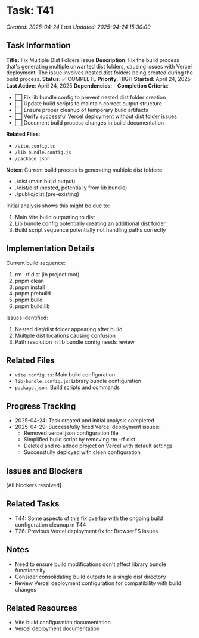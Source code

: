# Task: T41
*Created: 2025-04-24*
*Last Updated: 2025-04-24 15:30:00*

## Task Information
**Title:** Fix Multiple Dist Folders Issue
**Description**: Fix the build process that's generating multiple unwanted dist folders, causing issues with Vercel deployment. The issue involves nested dist folders being created during the build process.
**Status**: ✅ COMPLETE
**Priority**: HIGH
**Started**: April 24, 2025
**Last Active**: April 24, 2025
**Dependencies**: -
**Completion Criteria**:
- ⬜ Fix lib bundle config to prevent nested dist folder creation
- ⬜ Update build scripts to maintain correct output structure
- ⬜ Ensure proper cleanup of temporary build artifacts
- ⬜ Verify successful Vercel deployment without dist folder issues
- ⬜ Document build process changes in build documentation

**Related Files**:
- `/vite.config.ts`
- `/lib-bundle.config.js`
- `/package.json`

**Notes**:
Current build process is generating multiple dist folders:
- ./dist (main build output)
- ./dist/dist (nested, potentially from lib bundle)
- ./public/dist (pre-existing)

Initial analysis shows this might be due to:
1. Main Vite build outputting to dist
2. Lib bundle config potentially creating an additional dist folder
3. Build script sequence potentially not handling paths correctly

## Implementation Details
Current build sequence:
1. rm -rf dist (in project root)
2. pnpm clean
3. pnpm install
4. pnpm prebuild
5. pnpm build
6. pnpm build:lib

Issues identified:
1. Nested dist/dist folder appearing after build
2. Multiple dist locations causing confusion
3. Path resolution in lib bundle config needs review

## Related Files
- `vite.config.ts`: Main build configuration
- `lib-bundle.config.js`: Library bundle configuration
- `package.json`: Build scripts and commands

## Progress Tracking
- 2025-04-24: Task created and initial analysis completed
- 2025-04-29: Successfully fixed Vercel deployment issues:
  - Removed vercel.json configuration file
  - Simplified build script by removing rm -rf dist
  - Deleted and re-added project on Vercel with default settings
  - Successfully deployed with clean configuration

## Issues and Blockers
[All blockers resolved]

## Related Tasks
- T44: Some aspects of this fix overlap with the ongoing build configuration cleanup in T44
- T26: Previous Vercel deployment fix for BrowserFS issues

## Notes
- Need to ensure build modifications don't affect library bundle functionality
- Consider consolidating build outputs to a single dist directory
- Review Vercel deployment configuration for compatibility with build changes

## Related Resources
- Vite build configuration documentation
- Vercel deployment documentation